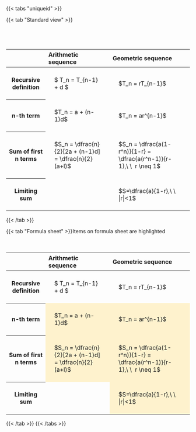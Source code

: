 ---
---

{{< tabs "uniqueid" >}}

{{< tab "Standard view" >}}

#  
<br>
<style type="text/css">
#T_a916b th.col_heading {
  text-align: left;
  font-size: 1em;
}
#T_a916b td {
  text-align: left;
  font-size: 1em;
  padding: 1.5em;
}
#T_a916b_row0_col0, #T_a916b_row0_col1, #T_a916b_row1_col0, #T_a916b_row1_col1, #T_a916b_row2_col0, #T_a916b_row2_col1, #T_a916b_row3_col0, #T_a916b_row3_col1 {
  white-space: pre-wrap;
}
</style>
<table id="T_a916b">
  <thead>
    <tr>
      <th class="blank level0" >&nbsp;</th>
      <th id="T_a916b_level0_col0" class="col_heading level0 col0" >Arithmetic sequence</th>
      <th id="T_a916b_level0_col1" class="col_heading level0 col1" >Geometric sequence</th>
    </tr>
  </thead>
  <tbody>
    <tr>
      <th id="T_a916b_level0_row0" class="row_heading level0 row0" >Recursive definition</th>
      <td id="T_a916b_row0_col0" class="data row0 col0" >$ T_n = T_{n-1} + d $</td>
      <td id="T_a916b_row0_col1" class="data row0 col1" >$T_n = rT_{n-1}$</td>
    </tr>
    <tr>
      <th id="T_a916b_level0_row1" class="row_heading level0 row1" >n-th term</th>
      <td id="T_a916b_row1_col0" class="data row1 col0" >$T_n = a + (n-1)d$</td>
      <td id="T_a916b_row1_col1" class="data row1 col1" >$T_n = ar^{n-1}$</td>
    </tr>
    <tr>
      <th id="T_a916b_level0_row2" class="row_heading level0 row2" >Sum of first n terms</th>
      <td id="T_a916b_row2_col0" class="data row2 col0" >$S_n = \dfrac{n}{2}[2a + (n-1)d] = \dfrac{n}{2}(a+l)$</td>
      <td id="T_a916b_row2_col1" class="data row2 col1" >$S_n = \dfrac{a(1-r^n)}{1-r} = \dfrac{a(r^n-1)}{r-1},\ \  r \neq 1$</td>
    </tr>
    <tr>
      <th id="T_a916b_level0_row3" class="row_heading level0 row3" >Limiting sum</th>
      <td id="T_a916b_row3_col0" class="data row3 col0" ></td>
      <td id="T_a916b_row3_col1" class="data row3 col1" >$S=\dfrac{a}{1-r},\ \ |r|<1$</td>
    </tr>
  </tbody>
</table>
{{< /tab >}}

{{< tab "Formula sheet" >}}Items on formula sheet are highlighted
<br><br><br>
<style type="text/css">
#T_76930 th.col_heading {
  text-align: left;
  font-size: 1em;
}
#T_76930 td {
  text-align: left;
  font-size: 1em;
  padding: 1.5em;
}
#T_76930_row0_col0, #T_76930_row0_col1, #T_76930_row3_col0 {
  white-space: pre-wrap;
}
#T_76930_row1_col0, #T_76930_row1_col1, #T_76930_row2_col0, #T_76930_row2_col1, #T_76930_row3_col1 {
  background-color: rgba(255,194,10, 0.2);
  white-space: pre-wrap;
}
</style>
<table id="T_76930">
  <thead>
    <tr>
      <th class="blank level0" >&nbsp;</th>
      <th id="T_76930_level0_col0" class="col_heading level0 col0" >Arithmetic sequence</th>
      <th id="T_76930_level0_col1" class="col_heading level0 col1" >Geometric sequence</th>
    </tr>
  </thead>
  <tbody>
    <tr>
      <th id="T_76930_level0_row0" class="row_heading level0 row0" >Recursive definition</th>
      <td id="T_76930_row0_col0" class="data row0 col0" >$ T_n = T_{n-1} + d $</td>
      <td id="T_76930_row0_col1" class="data row0 col1" >$T_n = rT_{n-1}$</td>
    </tr>
    <tr>
      <th id="T_76930_level0_row1" class="row_heading level0 row1" >n-th term</th>
      <td id="T_76930_row1_col0" class="data row1 col0" >$T_n = a + (n-1)d$</td>
      <td id="T_76930_row1_col1" class="data row1 col1" >$T_n = ar^{n-1}$</td>
    </tr>
    <tr>
      <th id="T_76930_level0_row2" class="row_heading level0 row2" >Sum of first n terms</th>
      <td id="T_76930_row2_col0" class="data row2 col0" >$S_n = \dfrac{n}{2}[2a + (n-1)d] = \dfrac{n}{2}(a+l)$</td>
      <td id="T_76930_row2_col1" class="data row2 col1" >$S_n = \dfrac{a(1-r^n)}{1-r} = \dfrac{a(r^n-1)}{r-1},\ \  r \neq 1$</td>
    </tr>
    <tr>
      <th id="T_76930_level0_row3" class="row_heading level0 row3" >Limiting sum</th>
      <td id="T_76930_row3_col0" class="data row3 col0" ></td>
      <td id="T_76930_row3_col1" class="data row3 col1" >$S=\dfrac{a}{1-r},\ \ |r|<1$</td>
    </tr>
  </tbody>
</table>
{{< /tab >}}
{{< /tabs >}}